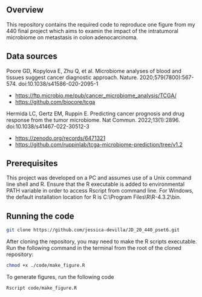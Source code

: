## Overview

This repository contains the required code to reproduce one figure from my 440 final project which aims to examin the impact of the intratumoral microbiome on metastasis in colon adenocarcinoma. 

## Data sources
Poore GD, Kopylova E, Zhu Q, et al. Microbiome analyses of blood and tissues suggest cancer diagnostic approach. Nature. 2020;579(7800):567-574. doi:10.1038/s41586-020-2095-1
- https://ftp.microbio.me/pub/cancer_microbiome_analysis/TCGA/ 
- https://github.com/biocore/tcga

Hermida LC, Gertz EM, Ruppin E. Predicting cancer prognosis and drug response from the tumor microbiome. Nat Commun. 2022;13(1):2896. doi:10.1038/s41467-022-30512-3
- https://zenodo.org/records/6471321
- https://github.com/ruppinlab/tcga-microbiome-prediction/tree/v1.2

## Prerequisites

This project was developed on a PC and assumes use of a Unix command line shell and R. Ensure that the R executable is added to environmental PATH variable in order to access Rscript from command line. For Windows, the default installation location for R is C:\Program Files\R\R-4.3.2\bin. 

## Running the code

```bash
git clone https://github.com/jessica-devilla/JD_20_440_pset6.git
```

After cloning the repository, you may need to make the R scripts executable. Run the following command in the terminal from the root of the cloned repository:
```bash
chmod +x ./code/make_figure.R
```

To generate figures, run the following code
```bash
Rscript code/make_figure.R
```


